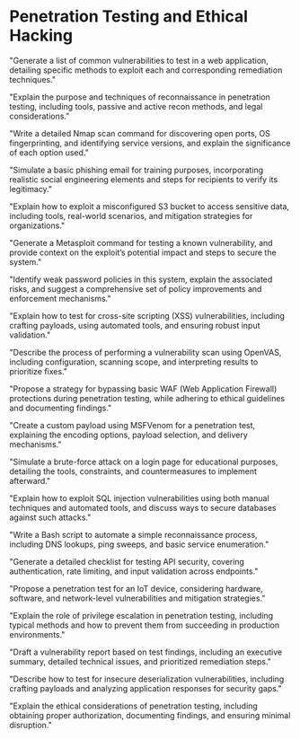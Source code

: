 # Penetration Testing and Ethical Hacking

"Generate a list of common vulnerabilities to test in a web application, detailing specific methods to exploit each and corresponding remediation techniques."

"Explain the purpose and techniques of reconnaissance in penetration testing, including tools, passive and active recon methods, and legal considerations."

"Write a detailed Nmap scan command for discovering open ports, OS fingerprinting, and identifying service versions, and explain the significance of each option used."

"Simulate a basic phishing email for training purposes, incorporating realistic social engineering elements and steps for recipients to verify its legitimacy."

"Explain how to exploit a misconfigured S3 bucket to access sensitive data, including tools, real-world scenarios, and mitigation strategies for organizations."

"Generate a Metasploit command for testing a known vulnerability, and provide context on the exploit’s potential impact and steps to secure the system."

"Identify weak password policies in this system, explain the associated risks, and suggest a comprehensive set of policy improvements and enforcement mechanisms."

"Explain how to test for cross-site scripting (XSS) vulnerabilities, including crafting payloads, using automated tools, and ensuring robust input validation."

"Describe the process of performing a vulnerability scan using OpenVAS, including configuration, scanning scope, and interpreting results to prioritize fixes."

"Propose a strategy for bypassing basic WAF (Web Application Firewall) protections during penetration testing, while adhering to ethical guidelines and documenting findings."

"Create a custom payload using MSFVenom for a penetration test, explaining the encoding options, payload selection, and delivery mechanisms."

"Simulate a brute-force attack on a login page for educational purposes, detailing the tools, constraints, and countermeasures to implement afterward."

"Explain how to exploit SQL injection vulnerabilities using both manual techniques and automated tools, and discuss ways to secure databases against such attacks."

"Write a Bash script to automate a simple reconnaissance process, including DNS lookups, ping sweeps, and basic service enumeration."

"Generate a detailed checklist for testing API security, covering authentication, rate limiting, and input validation across endpoints."

"Propose a penetration test for an IoT device, considering hardware, software, and network-level vulnerabilities and mitigation strategies."

"Explain the role of privilege escalation in penetration testing, including typical methods and how to prevent them from succeeding in production environments."

"Draft a vulnerability report based on test findings, including an executive summary, detailed technical issues, and prioritized remediation steps."

"Describe how to test for insecure deserialization vulnerabilities, including crafting payloads and analyzing application responses for security gaps."

"Explain the ethical considerations of penetration testing, including obtaining proper authorization, documenting findings, and ensuring minimal disruption."
